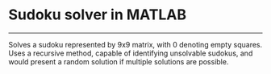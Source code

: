 # Sudoku solver in MATLAB
---
Solves a sudoku represented by 9x9 matrix, with 0 denoting empty squares. Uses a recursive method, capable of identifying unsolvable sudokus, and would present a random solution if multiple solutions are possible.

